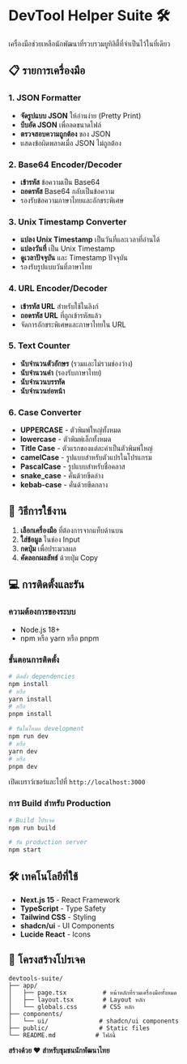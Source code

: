# DevTool Helper Suite 🛠️

เครื่องมือช่วยเหลือนักพัฒนาที่รวบรวมยูทิลิตี้ที่จำเป็นไว้ในที่เดียว

## 📋 รายการเครื่องมือ

### 1. JSON Formatter
- **จัดรูปแบบ JSON** ให้อ่านง่าย (Pretty Print)
- **บีบอัด JSON** เพื่อลดขนาดไฟล์
- **ตรวจสอบความถูกต้อง** ของ JSON
- แสดงข้อผิดพลาดเมื่อ JSON ไม่ถูกต้อง

### 2. Base64 Encoder/Decoder
- **เข้ารหัส** ข้อความเป็น Base64
- **ถอดรหัส** Base64 กลับเป็นข้อความ
- รองรับข้อความภาษาไทยและอักขระพิเศษ

### 3. Unix Timestamp Converter
- **แปลง Unix Timestamp** เป็นวันที่และเวลาที่อ่านได้
- **แปลงวันที่** เป็น Unix Timestamp
- **ดูเวลาปัจจุบัน** และ Timestamp ปัจจุบัน
- รองรับรูปแบบวันที่ภาษาไทย

### 4. URL Encoder/Decoder
- **เข้ารหัส URL** สำหรับใช้ในลิงก์
- **ถอดรหัส URL** ที่ถูกเข้ารหัสแล้ว
- จัดการอักขระพิเศษและภาษาไทยใน URL

### 5. Text Counter
- **นับจำนวนตัวอักษร** (รวมและไม่รวมช่องว่าง)
- **นับจำนวนคำ** (รองรับภาษาไทย)
- **นับจำนวนบรรทัด**
- **นับจำนวนย่อหน้า**

### 6. Case Converter
- **UPPERCASE** - ตัวพิมพ์ใหญ่ทั้งหมด
- **lowercase** - ตัวพิมพ์เล็กทั้งหมด
- **Title Case** - ตัวแรกของแต่ละคำเป็นตัวพิมพ์ใหญ่
- **camelCase** - รูปแบบสำหรับตัวแปรในโปรแกรม
- **PascalCase** - รูปแบบสำหรับชื่อคลาส
- **snake_case** - คั่นด้วยขีดล่าง
- **kebab-case** - คั่นด้วยขีดกลาง

## 🚀 วิธีการใช้งาน

1. **เลือกเครื่องมือ** ที่ต้องการจากแท็บด้านบน
2. **ใส่ข้อมูล** ในช่อง Input
3. **กดปุ่ม** เพื่อประมวลผล
4. **คัดลอกผลลัพธ์** ด้วยปุ่ม Copy

## 💻 การติดตั้งและรัน

### ความต้องการของระบบ
- Node.js 18+ 
- npm หรือ yarn หรือ pnpm

### ขั้นตอนการติดตั้ง

```bash
# ติดตั้ง dependencies
npm install
# หรือ
yarn install
# หรือ
pnpm install

# รันในโหมด development
npm run dev
# หรือ
yarn dev
# หรือ
pnpm dev
```

เปิดเบราว์เซอร์และไปที่ `http://localhost:3000`

### การ Build สำหรับ Production

```bash
# Build โปรเจค
npm run build

# รัน production server
npm start
```

## 🛠️ เทคโนโลยีที่ใช้

- **Next.js 15** - React Framework
- **TypeScript** - Type Safety
- **Tailwind CSS** - Styling
- **shadcn/ui** - UI Components
- **Lucide React** - Icons

## 📁 โครงสร้างโปรเจค

```
devtools-suite/
├── app/
│   ├── page.tsx          # หน้าหลักที่รวมเครื่องมือทั้งหมด
│   ├── layout.tsx        # Layout หลัก
│   └── globals.css       # CSS หลัก
├── components/
│   └── ui/              # shadcn/ui components
├── public/              # Static files
└── README.md           # ไฟล์นี้
```

**สร้างด้วย ❤️ สำหรับชุมชนนักพัฒนาไทย**
